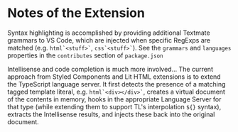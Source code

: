 # Notes of the Extension

Syntax highlighting is accomplished by providing additional Textmate grammars to VS Code, which are injected when specific RegExps are matched (e.g. `` html`<stuff>` ``, `` css`<stuff>` ``). See the `grammars` and `languages` properties in the `contributes` section of `package.json`

Intellisense and code completion is much more involved... The current approach from Styled Components and Lit HTML extensions is to extend the TypeScript language server. It first detects the presence of a matching tagged template literal, e.g. `` html`<div></div>` ``, creates a virtual document of the contents in memory, hooks in the appropriate Language Server for that type (while extending them to support TL's interpolation `${}` syntax), extracts the Intellisense results, and injects these back into the original document.